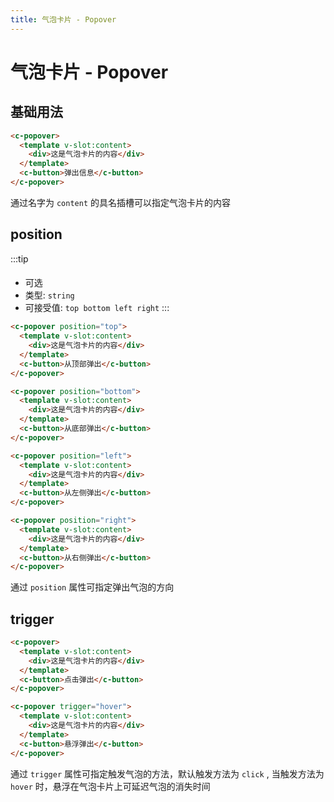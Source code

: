 ```yaml
---
title: 气泡卡片 - Popover 
---
```

# 气泡卡片 - Popover

## 基础用法 

<ClientOnly>
<popover-popover-demo></popover-popover-demo>
</ClientOnly>

```html
<c-popover>
  <template v-slot:content>
    <div>这是气泡卡片的内容</div>
  </template>
  <c-button>弹出信息</c-button>
</c-popover>
```

通过名字为 `content` 的具名插槽可以指定气泡卡片的内容

position
---

:::tip
####
* 可选
* 类型: `string`
* 可接受值: `top bottom left right`
:::

<ClientOnly>
<popover-popover-position></popover-popover-position>
</ClientOnly>


```html
<c-popover position="top">
  <template v-slot:content>
    <div>这是气泡卡片的内容</div>
  </template>
  <c-button>从顶部弹出</c-button>
</c-popover>

<c-popover position="bottom">
  <template v-slot:content>
    <div>这是气泡卡片的内容</div>
  </template>
  <c-button>从底部弹出</c-button>
</c-popover>

<c-popover position="left">
  <template v-slot:content>
    <div>这是气泡卡片的内容</div>
  </template>
  <c-button>从左侧弹出</c-button>
</c-popover>

<c-popover position="right">
  <template v-slot:content>
    <div>这是气泡卡片的内容</div>
  </template>
  <c-button>从右侧弹出</c-button>
</c-popover>
```

通过 `position` 属性可指定弹出气泡的方向

trigger
---

<ClientOnly>
<popover-popover-trigger></popover-popover-trigger>
</ClientOnly>


```html
<c-popover>
  <template v-slot:content>
    <div>这是气泡卡片的内容</div>
  </template>
  <c-button>点击弹出</c-button>
</c-popover>

<c-popover trigger="hover">
  <template v-slot:content>
    <div>这是气泡卡片的内容</div>
  </template>
  <c-button>悬浮弹出</c-button>
</c-popover>
```

通过 `trigger` 属性可指定触发气泡的方法，默认触发方法为 `click` , 当触发方法为 `hover` 时，悬浮在气泡卡片上可延迟气泡的消失时间